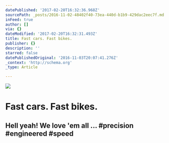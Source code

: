 ```yaml
---
datePublished: '2017-02-20T16:32:36.968Z'
sourcePath: _posts/2016-11-02-48402f40-73ea-440d-b1b9-429dac2eec7f.md
inFeed: true
author: []
via: {}
dateModified: '2017-02-20T16:32:31.493Z'
title: Fast cars. Fast bikes.
publisher: {}
description: ''
starred: false
datePublishedOriginal: '2016-11-03T20:07:41.276Z'
_context: 'http://schema.org'
_type: Article

---
```

![](https://the-grid-user-content.s3-us-west-2.amazonaws.com/8a2ff4ce-dbef-4c96-a8a3-c9e9310da229.jpg)

# Fast cars. Fast bikes.

## Hell yeah! We love 'em all ... \#precision \#engineered \#speed